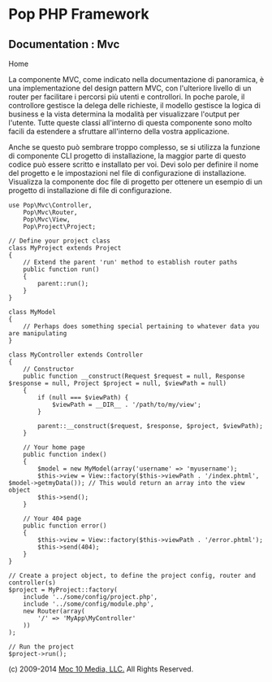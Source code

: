 Pop PHP Framework
=================

Documentation : Mvc
-------------------

Home

La componente MVC, come indicato nella documentazione di panoramica, è
una implementazione del design pattern MVC, con l'ulteriore livello di
un router per facilitare i percorsi più utenti e controllori. In poche
parole, il controllore gestisce la delega delle richieste, il modello
gestisce la logica di business e la vista determina la modalità per
visualizzare l'output per l'utente. Tutte queste classi all'interno di
questa componente sono molto facili da estendere a sfruttare all'interno
della vostra applicazione.

Anche se questo può sembrare troppo complesso, se si utilizza la
funzione di componente CLI progetto di installazione, la maggior parte
di questo codice può essere scritto e installato per voi. Devi solo per
definire il nome del progetto e le impostazioni nel file di
configurazione di installazione. Visualizza la componente doc file di
progetto per ottenere un esempio di un progetto di installazione di file
di configurazione.

    use Pop\Mvc\Controller,
        Pop\Mvc\Router,
        Pop\Mvc\View,
        Pop\Project\Project;

    // Define your project class
    class MyProject extends Project
    {
        // Extend the parent 'run' method to establish router paths
        public function run()
        {
            parent::run();
        }
    }

    class MyModel
    {
        // Perhaps does something special pertaining to whatever data you are manipulating
    }

    class MyController extends Controller
    {
        // Constructor
        public function __construct(Request $request = null, Response $response = null, Project $project = null, $viewPath = null)
        {
            if (null === $viewPath) {
                $viewPath = __DIR__ . '/path/to/my/view';
            }

            parent::__construct($request, $response, $project, $viewPath);
        }

        // Your home page
        public function index()
        {
            $model = new MyModel(array('username' => 'myusername');
            $this->view = View::factory($this->viewPath . '/index.phtml', $model->getmyData()); // This would return an array into the view object
            $this->send();
        }

        // Your 404 page
        public function error()
        {
            $this->view = View::factory($this->viewPath . '/error.phtml');
            $this->send(404);
        }
    }

    // Create a project object, to define the project config, router and controller(s)
    $project = MyProject::factory(
        include '../some/config/project.php',
        include '../some/config/module.php',
        new Router(array(
            '/' => 'MyApp\MyController'
        ))
    );

    // Run the project
    $project->run();

\(c) 2009-2014 [Moc 10 Media, LLC.](http://www.moc10media.com) All
Rights Reserved.

